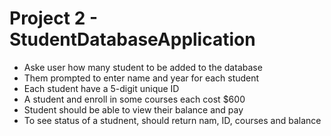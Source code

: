 # Project 2 - StudentDatabaseApplication

* Aske user how many student to be added to the database
* Them prompted to enter name and year for each student
* Each student have a 5-digit unique ID
* A student and enroll in some courses each cost $600
* Student should be able to view their balance and pay 
* To see status of a studnent, should return nam, ID, courses and balance